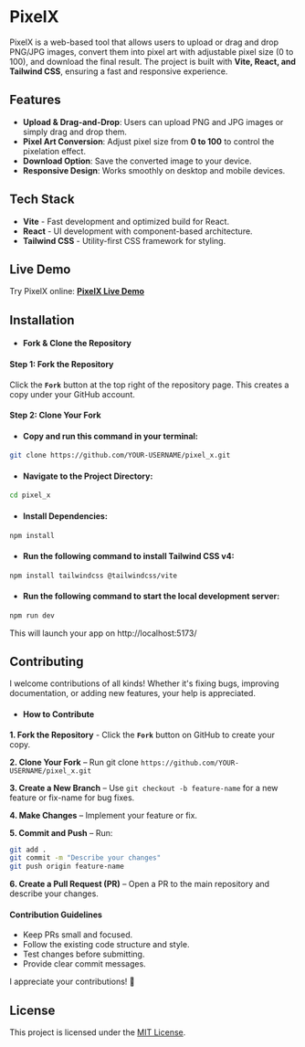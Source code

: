 # PixelX

PixelX is a web-based tool that allows users to upload or drag and drop PNG/JPG images, convert them into pixel art with adjustable pixel size (0 to 100), and download the final result. The project is built with **Vite, React, and Tailwind CSS**, ensuring a fast and responsive experience.
## Features

- **Upload & Drag-and-Drop**: Users can upload PNG and JPG images or simply drag and drop them.
- **Pixel Art Conversion**: Adjust pixel size from **0 to 100** to control the pixelation effect.
- **Download Option**: Save the converted image to your device.
- **Responsive Design**: Works smoothly on desktop and mobile devices.
## Tech Stack

- **Vite** - Fast development and optimized build for React.
- **React** - UI development with component-based architecture.
- **Tailwind CSS** - Utility-first CSS framework for styling.
## Live Demo

Try PixelX online: [**PixelX Live Demo**]()
## Installation

- #### Fork & Clone the Repository
#### Step 1: Fork the Repository
Click the **`Fork`** button at the top right of the repository page. This creates a copy under your GitHub account.

#### Step 2: Clone Your Fork
- #### Copy and run this command in your terminal:

```sh
git clone https://github.com/YOUR-USERNAME/pixel_x.git
```
- #### Navigate to the Project Directory:

```sh
cd pixel_x
```

- #### Install Dependencies:

```sh
npm install
```

- #### Run the following command to install Tailwind CSS v4:

```sh
npm install tailwindcss @tailwindcss/vite
```

- #### Run the following command to start the local development server:

```sh
npm run dev
```

This will launch your app on http://localhost:5173/

## Contributing

I welcome contributions of all kinds! Whether it's fixing bugs, improving documentation, or adding new features, your help is appreciated.

- #### How to Contribute
**1. Fork the Repository** - Click the **`Fork`** button on GitHub to create your copy.

**2. Clone Your Fork** – Run git clone `https://github.com/YOUR-USERNAME/pixel_x.git`

**3. Create a New Branch** – Use `git checkout -b feature-name` for a new feature or fix-name for bug fixes.

**4. Make Changes** – Implement your feature or fix.

**5. Commit and Push** – Run:
```sh
git add .
git commit -m "Describe your changes"
git push origin feature-name
```
**6. Create a Pull Request (PR)** – Open a PR to the main repository and describe your changes.

#### Contribution Guidelines

- Keep PRs small and focused.
- Follow the existing code structure and style.
- Test changes before submitting.
- Provide clear commit messages.

I appreciate your contributions! 🚀

## License

This project is licensed under the [MIT License](LICENSE).